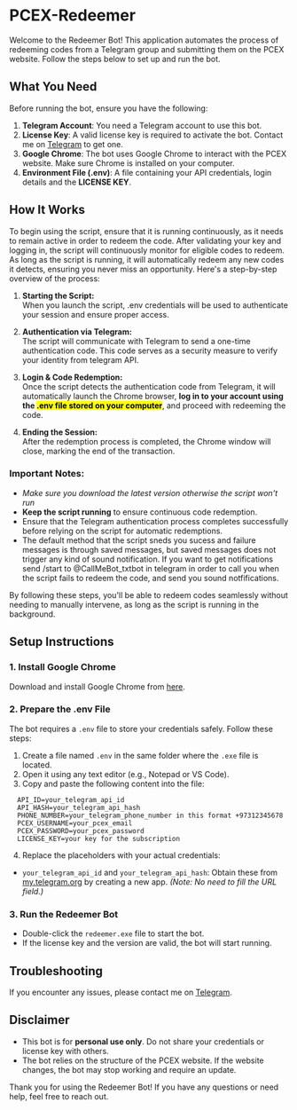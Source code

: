 # PCEX-Redeemer

Welcome to the Redeemer Bot! This application automates the process of redeeming codes from a Telegram group and submitting them on the PCEX website. Follow the steps below to set up and run the bot.

## What You Need

Before running the bot, ensure you have the following:

1. **Telegram Account**: You need a Telegram account to use this bot.
2. **License Key**: A valid license key is required to activate the bot. Contact me on [Telegram](https://t.me/Ali_Abbas_01) to get one.
3. **Google Chrome**: The bot uses Google Chrome to interact with the PCEX website. Make sure Chrome is installed on your computer.
4. **Environment File (.env)**: A file containing your API credentials, login details and the **LICENSE KEY**.
## How It Works

To begin using the script, ensure that it is running continuously, as it needs to remain active in order to redeem the code. After validating your key and logging in, the script will continuously monitor for eligible codes to redeem. As long as the script is running, it will automatically redeem any new codes it detects, ensuring you never miss an opportunity. Here's a step-by-step overview of the process:

1. **Starting the Script:**  
   When you launch the script, .env credentials will be used  to authenticate your session and ensure proper access.

2. **Authentication via Telegram:**  
   The script will communicate with Telegram to send a one-time authentication code. This code serves as a security measure to verify your identity from telegram API.

3. **Login & Code Redemption:**  
   Once the script detects the authentication code from Telegram, it will automatically launch the Chrome browser, **log in to your account using the <mark>.env file stored on your computer</mark>**, and proceed with redeeming the code.

4. **Ending the Session:**  
   After the redemption process is completed, the Chrome window will close, marking the end of the transaction.

### Important Notes:
- *Make sure you download the latest version otherwise the script won't run*
- **Keep the script running** to ensure continuous code redemption.
- Ensure that the Telegram authentication process completes successfully before relying on the script for automatic redemptions.
- The default method that the script sneds you sucess and failure messages is through saved messages, but saved messages does not trigger any kind of sound notification. If you want to get notifications send /start to @CallMeBot_txtbot in telegram in order to call you when the script fails to redeem the code, and send you sound notfifications.

By following these steps, you'll be able to redeem codes seamlessly without needing to manually intervene, as long as the script is running in the background.

## Setup Instructions

### 1. Install Google Chrome

Download and install Google Chrome from [here](https://www.google.com/chrome/).

### 2. Prepare the .env File

The bot requires a `.env` file to store your credentials safely. Follow these steps:

1. Create a file named `.env` in the same folder where the `.exe` file is located.
2. Open it using any text editor (e.g., Notepad or VS Code).
3. Copy and paste the following content into the file:
 ```
   API_ID=your_telegram_api_id
   API_HASH=your_telegram_api_hash
   PHONE_NUMBER=your_telegram_phone_number in this format +97312345678
   PCEX_USERNAME=your_pcex_email
   PCEX_PASSWORD=your_pcex_password
   LICENSE_KEY=your key for the subscription
   ```

4. Replace the placeholders with your actual credentials:
- `your_telegram_api_id` and `your_telegram_api_hash`: Obtain these from [my.telegram.org](https://my.telegram.org/apps) by creating a new app. *(Note: No need to fill the URL field.)*

### 3. Run the Redeemer Bot

- Double-click the `redeemer.exe` file to start the bot.
- If the license key and the version are valid, the bot will start running.

## Troubleshooting

If you encounter any issues, please contact me on [Telegram](https://t.me/Ali_Abbas_01).

## Disclaimer

- This bot is for **personal use only**. Do not share your credentials or license key with others.
- The bot relies on the structure of the PCEX website. If the website changes, the bot may stop working and require an update.

Thank you for using the Redeemer Bot! If you have any questions or need help, feel free to reach out.

  
